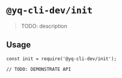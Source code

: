 # `@yq-cli-dev/init`

> TODO: description

## Usage

```
const init = require('@yq-cli-dev/init');

// TODO: DEMONSTRATE API
```
